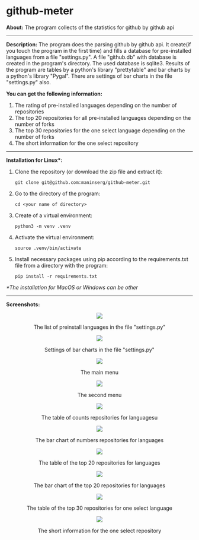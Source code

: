 # github-meter

**About:** The program collects of the statistics for github by github api

<hr>

**Description:** The program does the parsing github by github api. It create(if you touch the program in the first time) and fills a database for pre-installed languages from a file "settings.py". A file "github.db" with database is created in the program's directory. The used database is sqlite3. Results of the program are tables by a python's library "prettytable" and bar charts by a python's library "Pygal". There are settings of bar charts in the file "settings.py" also. 

**You can get the following information:**
1. The rating of pre-installed languages depending on the number of repositories
2. The top 20 repositories for all pre-installed languages depending on the number of forks
3. The top 30 repositories for the one select language depending on the number of forks
4. The short information for the one select repository

<hr>

<b>Installation for Linux*:</b>

1. Clone the repository (or download the zip file and extract it):

    `git clone git@github.com:maninserg/github-meter.git`

2. Go to the directory of the program:
   
    `cd <your name of directory>`

2. Create of a virtual environment:

    `python3 -m venv .venv`

3. Activate the virtual environment:

    `source .venv/bin/activate`

3. Install necessary packages using pip according to the requirements.txt file from a directory with the program:

    `pip install -r requirements.txt`

<i>*The installation for MacOS or Windows can be other</i>

<hr>

**Screenshots:**

<p align="center">
  <img src="screenshots/00_preinstall_langs.png"/>
<p align="center">The list of preinstall languages in the file "settings.py"<p align="center">
</p>

<p align="center">
  <img src="screenshots/000_settings_barcharts.png"/>
<p align="center">Settings of bar charts in the file "settings.py"<p align="center">
</p>

<p align="center">
  <img src="screenshots/001_main_menu.png"/>
<p align="center">The main menu<p align="center">
</p>

<p align="center">
  <img src="screenshots/002_second_menu.png"/>
<p align="center">The second menu<p align="center">
</p>

<p align="center">
  <img src="screenshots/003_table_lang_date.png"/>
<p align="center">The table of counts repositories for languagesu<p align="center">
</p>

<p align="center">
  <img src="screenshots/004_bar_lang_date.png"/>
<p align="center">The bar chart of numbers repositories for languages<p align="center">
</p>

<p align="center">
  <img src="screenshots/005_table_top20_repos_date.png"/>
<p align="center">The table of the top 20 repositories for languages<p align="center">
</p>

<p align="center">
  <img src="screenshots/006_bar_top20_repos_date.png"/>
<p align="center">The bar chart of the top 20 repositories for languages<p align="center">
</p>

<p align="center">
  <img src="screenshots/007_table_top30_repos_lang.png"/>
<p align="center">The table of the top 30 repositories for one select language<p align="center">
</p>

<p align="center">
  <img src="screenshots/008_info_repo.png"/>
<p align="center">The short information for the one select repository<p align="center">
</p>
